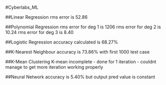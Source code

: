 #Cyberlabs_ML

##Linear Regression
rms error is 52.86

##Polynomial Regression
rms error for deg 1 is 1206
rms error for deg 2 is 10.24
rms error for deg 3 is 8.40

##Logistic Regression
accuracy calculated is 68.27%

##K-Nearest Neighbour
accuracy is 73.86% with first 1000 test case

##K-Mean Clustering
K-mean incomplete - done for 1 iteration - couldnt manage to get more iteration working properly

##Neural Network
accuracy is 5.40% but output pred value is constant 
